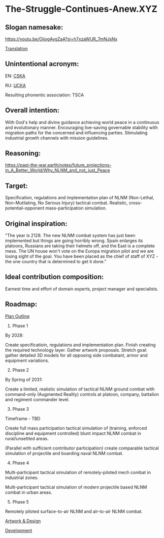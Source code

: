 # The-Struggle-Continues-Anew.XYZ

## Slogan namesake:

https://youtu.be/OiiogAygZaA?si=h7xzaWUR_7mNJsNx

[Translation](https://translate.google.com/?sl=ru&tl=en&text=%09%0A%D0%9D%D0%B5%D0%B1%D0%B0%20%D1%83%D1%82%D1%80%D0%B5%D0%BD%D0%BD%D0%B5%D0%B3%D0%BE%20%D1%81%D1%82%D1%8F%D0%B3%0A%D0%92%20%D0%B6%D0%B8%D0%B7%D0%BD%D0%B8%20%D0%B2%D0%B0%D0%B6%D0%B5%D0%BD%20%D0%BF%D0%B5%D1%80%D0%B2%D1%8B%D0%B9%20%D1%88%D0%B0%D0%B3.%0A%D0%A1%D0%BB%D1%8B%D1%88%D0%B8%D1%88%D1%8C%3A%20%D1%80%D0%B5%D1%8E%D1%82%20%D0%BD%D0%B0%D0%B4%20%D1%81%D1%82%D1%80%D0%B0%D0%BD%D0%BE%D1%8E%0A%D0%92%D0%B5%D1%82%D1%80%D1%8B%20%D1%8F%D1%80%D0%BE%D1%81%D1%82%D0%BD%D1%8B%D1%85%20%D0%B0%D1%82%D0%B0%D0%BA!%0A%0A%D0%9F%D1%80%D0%B8%D0%BF%D0%B5%D0%B2%3A%0A%D0%98%20%D0%B2%D0%BD%D0%BE%D0%B2%D1%8C%20%D0%BF%D1%80%D0%BE%D0%B4%D0%BE%D0%BB%D0%B6%D0%B0%D0%B5%D1%82%D1%81%D1%8F%20%D0%B1%D0%BE%D0%B9%2C%0A%D0%98%20%D1%81%D0%B5%D1%80%D0%B4%D1%86%D1%83%20%D1%82%D1%80%D0%B5%D0%B2%D0%BE%D0%B6%D0%BD%D0%BE%20%D0%B2%20%D0%B3%D1%80%D1%83%D0%B4%D0%B8.%0A%D0%98%20%D0%9B%D0%B5%D0%BD%D0%B8%D0%BD%20-%20%D1%82%D0%B0%D0%BA%D0%BE%D0%B9%20%D0%BC%D0%BE%D0%BB%D0%BE%D0%B4%D0%BE%D0%B9%2C%0A%D0%98%20%D1%8E%D0%BD%D1%8B%D0%B9%20%D0%9E%D0%BA%D1%82%D1%8F%D0%B1%D1%80%D1%8C%20%D0%B2%D0%BF%D0%B5%D1%80%D0%B5%D0%B4%D0%B8!%0A%0A%0A%D0%92%D0%B5%D1%81%D1%82%D1%8C%20%D0%BB%D0%B5%D1%82%D0%B8%D1%82%20%D0%B2%D0%BE%20%D0%B2%D1%81%D0%B5%20%D0%BA%D0%BE%D0%BD%D1%86%D1%8B%3A%0A%D0%92%D1%8B%20%D0%BF%D0%BE%D0%B2%D0%B5%D1%80%D1%8C%D1%82%D0%B5%20%D0%BD%D0%B0%D0%BC%2C%20%D0%BE%D1%82%D1%86%D1%8B%2C%20-%0A%D0%91%D1%83%D0%B4%D1%83%D1%82%20%D0%BD%D0%BE%D0%B2%D1%8B%D0%B5%20%D0%BF%D0%BE%D0%B1%D0%B5%D0%B4%D1%8B%2C%0A%D0%92%D1%81%D1%82%D0%B0%D0%BD%D1%83%D1%82%20%D0%BD%D0%BE%D0%B2%D1%8B%D0%B5%20%D0%B1%D0%BE%D0%B9%D1%86%D1%8B!%0A%0A%D0%9F%D1%80%D0%B8%D0%BF%D0%B5%D0%B2%0A%0A%0A%D0%A1%20%D0%BD%D0%B5%D0%B1%D0%B0%20%D0%BC%D0%B8%D0%BB%D0%BE%D1%81%D1%82%D0%B5%D0%B9%20%D0%BD%D0%B5%20%D0%B6%D0%B4%D0%B8!%0A%D0%96%D0%B8%D0%B7%D0%BD%D1%8C%20%D0%B4%D0%BB%D1%8F%20%D0%BF%D1%80%D0%B0%D0%B2%D0%B4%D1%8B%20%D0%BD%D0%B5%20%D1%89%D0%B0%D0%B4%D0%B8.%0A%D0%9D%D0%B0%D0%BC%2C%20%D1%80%D0%B5%D0%B1%D1%8F%D1%82%D0%B0%2C%20%D0%B2%20%D1%8D%D1%82%D0%BE%D0%B9%20%D0%B6%D0%B8%D0%B7%D0%BD%D0%B8%0A%D0%A2%D0%BE%D0%BB%D1%8C%D0%BA%D0%BE%20%D1%81%20%D0%BF%D1%80%D0%B0%D0%B2%D0%B4%D0%BE%D0%B9%20%D0%BF%D0%BE%20%D0%BF%D1%83%D1%82%D0%B8!%0A%0A%D0%9F%D1%80%D0%B8%D0%BF%D0%B5%D0%B2%0A%0A%0A%D0%92%20%D0%BC%D0%B8%D1%80%D0%B5%20-%20%D0%B7%D0%BD%D0%BE%D0%B9%20%D0%B8%20%D1%81%D0%BD%D0%B5%D0%B3%D0%BE%D0%BF%D0%B0%D0%B4%0A%D0%9C%D0%B8%D1%80%20%D0%B8%20%D0%B1%D0%B5%D0%B4%D0%B5%D0%BD%20%D0%B8%20%D0%B1%D0%BE%D0%B3%D0%B0%D1%82%0A%D0%A1%20%D0%BD%D0%B0%D0%BC%D0%B8%20%D1%8E%D0%BD%D0%BE%D1%81%D1%82%D1%8C%20%D0%B2%D1%81%D0%B5%D0%B9%20%D0%BF%D0%BB%D0%B0%D0%BD%D0%B5%D1%82%D1%8B%20-%0A%D0%9D%D0%B0%D1%88%20%D0%B2%D1%81%D0%B5%D0%BC%D0%B8%D1%80%D0%BD%D1%8B%D0%B9%20%D1%81%D1%82%D1%80%D0%BE%D0%B9%D0%BE%D1%82%D1%80%D1%8F%D0%B4!%0A%0A%D0%9F%D1%80%D0%B8%D0%BF%D0%B5%D0%B2&op=translate)

## Unintentional acronym:

EN: [CSKA](https://en.wikipedia.org/w/index.php?search=CSKA+clubs&title=Special%3ASearch&ns0=1&searchToken=5knw0wi4qzkqhvcp11essn6p6)

RU: [ЦСКА](https://ru.wikipedia.org/wiki/%D0%A6%D0%A1%D0%9A%D0%90_(%D0%B7%D0%BD%D0%B0%D1%87%D0%B5%D0%BD%D0%B8%D1%8F))

Resulting phonentic association: TSCA

## Overall intention:

With God's help and divine guidance achieving world peace in a continuous and evolutionary manner. Encouraging live-saving governable stability with migration paths for the concerned and influencing parties.
Stimulating industrial growth channels with mission guidelines.

## Reasoning:

https://past-the-war.earth/notes/future_projections-in_A_Better_World/Why_NLNM_and_not_just_Peace

## Target:

Specification, regulations and implementation plan of NLNM (Non-Lethal, Non-Mutilating, No Serious Injury) tactical combat.  Realistic, cross-potential-opponent mass-participation simulation.

## Original inspiration:

"The year is 2128.  The new NLNM combat system has just been implemented but things are going horribly wrong.  Spain enlarges its platoons, Russians are taking their helmets off, and the East is a complete mess.  The UN house won't vote on the Europa migration pilot and we are losing sight of the goal.  You have been placed as the chief of staff of XYZ - the one country that is determined to get it done."

## Ideal contribution composition:

Earnest time and effort of domain experts, project manager and specialists.

## Roadmap:

[Plan Outline](./Plan_Outline.md)

1. Phase 1

By 2028:

Create specificatioin, regulations and implementation plan.  Finish creating the required technology layer.  Gather artwork proposals.  Stretch goal: gather detailed 3D models for all opposing side combatant, armor and equipment variations.

2. Phase 2

By Spring of 2031:

Create a limited, realistic simulation of tactical NLNM ground combat with command-only (Augmented Reality) controls at platoon, company, battalion and regiment commander level.

3. Phase 3

Timeframe - TBD

Create full mass participation tactical simulation of (training, enforced discipline and equipment controlled) blunt impact NLNM combat in rural/unsettled areas.

(Parallel with sufficient contributor participation) create comparable tactical simulation of projectile and boarding naval NLNM combat.

4. Phase 4

Multi-participant tactical simulation of remotely-piloted mech combat in industrial zones.

Multi-participant tactical simulation of modern projectile based NLNM combat in urban areas.

5. Phase 5

Remotely piloted surface-to-air NLNM and air-to-air NLNM combat.


[Artwork & Design](https://github.com/Past-The-War-Earth/NLNM-artwork-and-design)

[Development](https://github.com/Past-The-War-Earth/NLNM-combat-simulation/tree/main)
